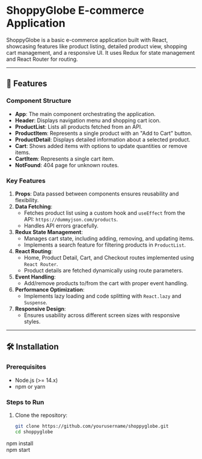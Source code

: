 # ShoppyGlobe E-commerce Application  

ShoppyGlobe is a basic e-commerce application built with React, showcasing features like product listing, detailed product view, shopping cart management, and a responsive UI. It uses Redux for state management and React Router for routing.  

---

## 🚀 Features  

### Component Structure  
- **App**: The main component orchestrating the application.  
- **Header**: Displays navigation menu and shopping cart icon.  
- **ProductList**: Lists all products fetched from an API.  
- **ProductItem**: Represents a single product with an "Add to Cart" button.  
- **ProductDetail**: Displays detailed information about a selected product.  
- **Cart**: Shows added items with options to update quantities or remove items.  
- **CartItem**: Represents a single cart item.  
- **NotFound**: 404 page for unknown routes.  

### Key Features  
1. **Props**: Data passed between components ensures reusability and flexibility.  
2. **Data Fetching**:  
   - Fetches product list using a custom hook and `useEffect` from the API: `https://dummyjson.com/products`.  
   - Handles API errors gracefully.  
3. **Redux State Management**:  
   - Manages cart state, including adding, removing, and updating items.  
   - Implements a search feature for filtering products in `ProductList`.  
4. **React Routing**:  
   - Home, Product Detail, Cart, and Checkout routes implemented using `React Router`.  
   - Product details are fetched dynamically using route parameters.  
5. **Event Handling**:  
   - Add/remove products to/from the cart with proper event handling.  
6. **Performance Optimization**:  
   - Implements lazy loading and code splitting with `React.lazy` and `Suspense`.  
7. **Responsive Design**:  
   - Ensures usability across different screen sizes with responsive styles.  

---

## 🛠️ Installation  

### Prerequisites  
- Node.js (>= 14.x)  
- npm or yarn  

### Steps to Run  
1. Clone the repository:  
   ```bash  
   git clone https://github.com/yourusername/shoppyglobe.git  
   cd shoppyglobe  
npm install  
npm start  
